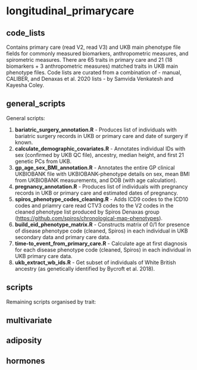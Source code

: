 # longitudinal_primarycare

## code_lists
Contains primary care (read V2, read V3) and UKB main phenotype file fields for commonly measured biomarkers, anthropometric measures, and spirometric measures. There are 65 traits in primary care and 21 (18 biomarkers + 3 anthropometric measures) matched traits in UKB main phenotype files. Code lists are curated from a combination of - manual, CALIBER, and Denaxas et al. 2020 lists - by Samvida Venkatesh and Kayesha Coley. 

## general_scripts
General scripts:
1. **bariatric_surgery_annotation.R** - Produces list of individuals with bariatric surgery records in UKB or primary care and date of surgery if known.
2. **calculate_demographic_covariates.R** - Annotates individual IDs with sex (confirmed by UKB QC file), ancestry, median height, and first 21 genetic PCs from UKB. 
3. **gp_age_sex_BMI_annotation.R** - Annotates the entire GP clinical UKBIOBANK file with UKBIOBANK-phenotype details on sex, mean BMI from UKBIOBANK measurements, and DOB (with age calculation).
4. **pregnancy_annotation.R** - Produces list of individuals with pregnancy records in UKB or primary care and estimated dates of pregnancy.
5. **spiros_phenotype_codes_cleaning.R** - Adds ICD9 codes to the ICD10 codes and priamry care read CTV3 codes to the V2 codes in the cleaned phenotype list produced by Spiros Denaxas group (https://github.com/spiros/chronological-map-phenotypes).
6. **build_eid_phenotype_matrix.R** - Constructs matrix of 0/1 for presence of disease phenotype code (cleaned, Spiros) in each individual in UKB secondary data and primary care data.
7. **time-to_event_from_primary_care.R** - Calculate age at first diagnosis for each disease phenotype code (cleaned, Spiros) in each individual in UKB primary care data.
8. **ukb_extract_wb_ids.R** - Get subset of individuals of White British ancestry (as genetically identified by Bycroft et al. 2018).

## scripts
Remaining scripts organised by trait:
## multivariate
## adiposity
## hormones
